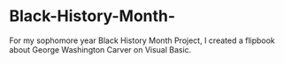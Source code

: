 # Black-History-Month-
For my sophomore year Black History Month Project, I created a flipbook about George Washington Carver on Visual Basic.
